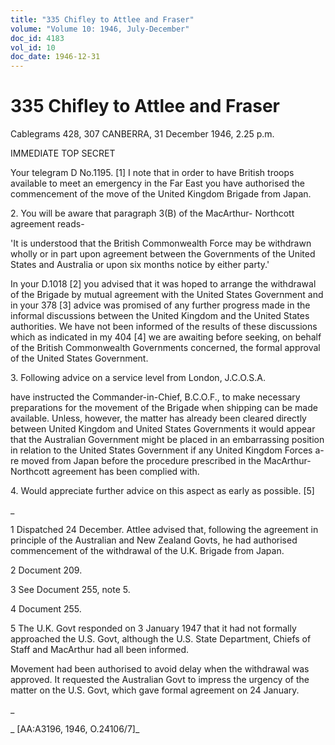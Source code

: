 ```yaml
---
title: "335 Chifley to Attlee and Fraser"
volume: "Volume 10: 1946, July-December"
doc_id: 4183
vol_id: 10
doc_date: 1946-12-31
---
```


# 335 Chifley to Attlee and Fraser

Cablegrams 428, 307 CANBERRA, 31 December 1946, 2.25 p.m.

IMMEDIATE TOP SECRET

Your telegram D No.1195. [1] I note that in order to have British troops available to meet an emergency in the Far East you have authorised the commencement of the move of the United Kingdom Brigade from Japan.

2\. You will be aware that paragraph 3(B) of the MacArthur- Northcott agreement reads-

'It is understood that the British Commonwealth Force may be withdrawn wholly or in part upon agreement between the Governments of the United States and Australia or upon six months notice by either party.'

In your D.1018 [2] you advised that it was hoped to arrange the withdrawal of the Brigade by mutual agreement with the United States Government and in your 378 [3] advice was promised of any further progress made in the informal discussions between the United Kingdom and the United States authorities. We have not been informed of the results of these discussions which as indicated in my 404 [4] we are awaiting before seeking, on behalf of the British Commonwealth Governments concerned, the formal approval of the United States Government.

3\. Following advice on a service level from London, J.C.O.S.A.

have instructed the Commander-in-Chief, B.C.O.F., to make necessary preparations for the movement of the Brigade when shipping can be made available. Unless, however, the matter has already been cleared directly between United Kingdom and United States Governments it would appear that the Australian Government might be placed in an embarrassing position in relation to the United States Government if any United Kingdom Forces a-re moved from Japan before the procedure prescribed in the MacArthur- Northcott agreement has been complied with.

4\. Would appreciate further advice on this aspect as early as possible. [5]

_

1 Dispatched 24 December. Attlee advised that, following the agreement in principle of the Australian and New Zealand Govts, he had authorised commencement of the withdrawal of the U.K. Brigade from Japan.

2 Document 209.

3 See Document 255, note 5.

4 Document 255.

5 The U.K. Govt responded on 3 January 1947 that it had not formally approached the U.S. Govt, although the U.S. State Department, Chiefs of Staff and MacArthur had all been informed.

Movement had been authorised to avoid delay when the withdrawal was approved. It requested the Australian Govt to impress the urgency of the matter on the U.S. Govt, which gave formal agreement on 24 January.

_

_ [AA:A3196, 1946, O.24106/7]_
